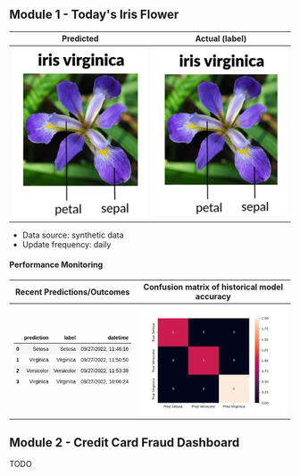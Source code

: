 
## Module 1 - Today's Iris Flower 

| Predicted | Actual (label)
|--------|------- 
| ![Iris](https://raw.githubusercontent.com/jimdowling/serverless-ml-course/main/assets/latest_iris.png) | ![Iris](https://raw.githubusercontent.com/jimdowling/serverless-ml-course/main/assets/actual_iris.png) 

 * Data source: synthetic data
 * Update frequency: daily

#### Performance Monitoring 

| Recent Predictions/Outcomes | Confusion matrix of historical model accuracy 
|--------|------- 
| ![Recent predictions](https://raw.githubusercontent.com/jimdowling/serverless-ml-course/main/assets/df_recent.png) | ![Confusion Matrix](https://raw.githubusercontent.com/jimdowling/serverless-ml-course/main/assets/confusion_matrix.png)


## Module 2 - Credit Card Fraud Dashboard


TODO


